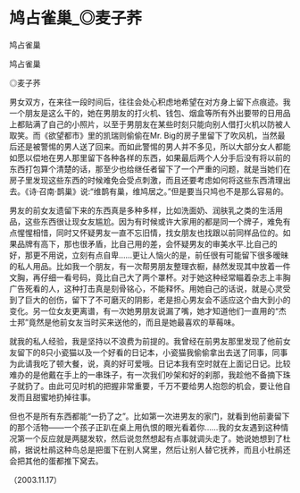# 鸠占雀巢_◎麦子荞

鸠占雀巢

鸠占雀巢

◎麦子荞

男女双方，在来往一段时间后，往往会处心积虑地希望在对方身上留下点痕迹。我一个朋友是这么干的，她在男朋友的打火机、钱包、烟盒等所有外出要带的日用品上都贴满了自己的小照片，以至于男朋友在某些时刻只能向别人借打火机以防被人取笑。而《欲望都市》里的凯瑞则偷偷在Mr. Big的房子里留下了吹风机，当然最后还是被警惕的男人送了回来。而如此警惕的男人并不多见，所以大部分女人都能如愿以偿地在男人那里留下各种各样的东西，如果最后两个人分手后没有将以前的东西打包算个清楚的话，那至少也给继任者留下了一个严重的问题，就是当她们在房子里发现这些东西的时候难免会受点刺激，而且还要考虑如何将这些东西清理出去。《诗·召南·鹊巢》说:“维鹊有巢，维鸠居之。”但是要当只鸠也不是那么容易的。

男友的前女友遗留下来的东西真是多种多样，比如洗面奶、润肤乳之类的生活用品，这些东西很让现女友尴尬。因为有时候或许大家用的都是同一个牌子，难免有点惺惺相惜，同时又怀疑男友一直不忘旧情，找女朋友也找跟以前同样品位的。如果品牌有高下，那也很矛盾，比自己用的差，会怀疑男友的审美水平.比自己的好，那更不用说，立刻有点自卑……更让人恼火的是，前任很有可能留下很多暧昧的私人用品。比如我一个朋友，有一次帮男朋友整理衣橱，赫然发现其中放着一件文胸，再仔细一看号码，竟比自己大了两个罩杯。对于她这种经常瞄着杂志上丰胸广告死看的人，这种打击真是刻骨铭心，不能释怀。用她自己的话说，就是心灵受到了巨大的创伤，留下了不可磨灭的阴影，老是担心男友会不适应这个由大到小的变化。另一位女友更离谱，有一次她男朋友说漏了嘴，她才知道他们一直用的“杰士邦”竟然是他前女友当时买来送他的，而且是她最喜欢的草莓味。

就我的私人经验，我是坚持以不浪费为前提的。我曾经在前男友那里发现了他前女友留下的8只小瓷猫以及一个好看的日记本，小瓷猫我偷偷拿出去送了同事，同事为此请我吃了顿大餐，说，真的好可爱哦。日记本我有空时就在上面记日记。比较难办的是他戴在手上的一串珠子，有一次我们吵架和好的刹那，我趁他不备摘下珠子就扔了。由此可见时机的把握非常重要，千万不要给男人抱怨的机会，要让他自发而且甜蜜地扔掉往事。

但也不是所有东西都能“一扔了之”。比如第一次进男友的家门，就看到他前妻留下的那个活物——一个孩子正趴在桌上用仇恨的眼光看着你……我的女友遇到这种情况第一个反应就是两腿发软，然后说忽然想起有点事就调头走了。她说她想到了杜鹃，据说杜鹃这种鸟总是把蛋下在别人窝里，然后让别人替它抚养，而且小杜鹃还会把其他的蛋都推下窝去。

（2003.11.17）